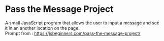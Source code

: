 # Pass the Message Project
A small JavaScript program that allows the user to input a message and see it in an another location on the page.
<br/>
Prompt from : https://jsbeginners.com/pass-the-message-project/
